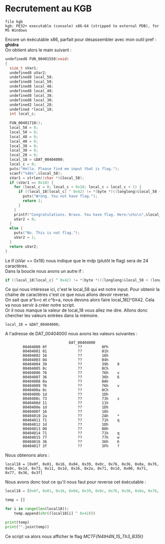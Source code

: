 # Recrutement au KGB
```
file kgb
kgb: PE32+ executable (console) x86-64 (stripped to external PDB), for MS Windows
```
Encore un éxécutable x86, parfait pour désassembler avec mon outil pref : **ghidra**  
On obtient alors le main suivant :  
```c
undefined8 FUN_00401550(void)
{
  size_t sVar1;
  undefined8 uVar2;
  undefined8 local_58;
  undefined8 local_50;
  undefined8 local_48;
  undefined8 local_40;
  undefined8 local_38;
  undefined8 local_30;
  undefined2 local_28;
  undefined *local_18;
  int local_c;
  
  FUN_00401710();
  local_58 = 0;
  local_50 = 0;
  local_48 = 0;
  local_40 = 0;
  local_38 = 0;
  local_30 = 0;
  local_28 = 0;
  local_18 = &DAT_00404000;
  local_c = 0;
  puts("Hello. Please find me input that is flag.");
  scanf("%48s",&local_58);
  sVar1 = strlen((char *)&local_58);
  if (sVar1 == 0x18) {
    for (local_c = 0; local_c < 0x18; local_c = local_c + 1) {
      if ((local_18[local_c] ^ 0x42) != *(byte *)((longlong)&local_58 + (longlong)local_c)) {
        puts("Wrong. You not have flag.");
        return 1;
      }
    }
    printf("Congratulations. Bravo. You have flag. Here:\n%s\n",&local_58);
    uVar2 = 0;
  }
  else {
    puts("No. This is not flag.");
    uVar2 = 1;
  }
  return uVar2;
}
```
Le if (sVar == 0x18) nous indique que le mdp (plutôt le flag) sera de 24 caractères.  
Dans la boucle nous avons un autre if :  
```c
if ((local_18[local_c] ^ 0x42) != *(byte *)((longlong)&local_58 + (longlong)local_c)
```
Ce qui nous intéresse ici, c'est le local_58 qui est notre input. Pour obtenir la chaîne de caractères c'est ce que nous allons devoir reverse.  
On sait que a^b=c et c^b=a, nous devons alors faire local_18[]^0X42. Cela va nous servir à créer notre script.  
Or il nous manque la valeur de local_18 vous allez me dire. Allons donc chercher les valeurs entrées dans la mémoire.
```
local_18 = &DAT_00404000;
```
A l'adresse de DAT_00404000 nous avons les valeurs suivantes : 
```
                             DAT_00404000                    
        00404000 0f              ??         0Fh
        00404001 01              ??         01h
        00404002 16              ??         16h
        00404003 04              ??         04h
        00404004 39              ??         39h    9
        00404005 0c              ??         0Ch
        00404006 76              ??         76h    v
        00404007 36              ??         36h    6
        00404008 0a              ??         0Ah
        00404009 76              ??         76h    v
        0040400a 0c              ??         0Ch
        0040400b 1d              ??         1Dh
        0040400c 73              ??         73h    s
        0040400d 11              ??         11h
        0040400e 1d              ??         1Dh
        0040400f 16              ??         16h
        00404010 2a              ??         2Ah    *
        00404011 71              ??         71h    q
        00404012 1d              ??         1Dh
        00404013 00              ??         00h
        00404014 71              ??         71h    q
        00404015 77              ??         77h    w
        00404016 36              ??         36h    6
        00404017 3f              ??         3Fh    ?
```
Nous obtenons alors :
```
local18 = [0x0f, 0x01, 0x16, 0x04, 0x39, 0x0c, 0x76, 0x36, 0x0a, 0x76, 0x0c, 0x1d, 0x73, 0x11, 0x1d, 0x16, 0x2a, 0x71, 0x1d, 0x00, 0x71, 0x77, 0x36, 0x3f]
```
Nous avons donc tout ce qu'il nous faut pour reverse cet éxécutable :
```python
local18 = [0x0f, 0x01, 0x16, 0x04, 0x39, 0x0c, 0x76, 0x36, 0x0a, 0x76, 0x0c, 0x1d, 0x73, 0x11, 0x1d, 0x16, 0x2a, 0x71, 0x1d, 0x00, 0x71, 0x77, 0x36, 0x3f]

temp = []

for i in range(len(local18)):
    temp.append(chr((local18[i] ^ 0x42)))

print(temp)
print("".join(temp))
```
Ce script va alors nous afficher le flag *MCTF{N4tH4N_1S_Th3_B35t}*